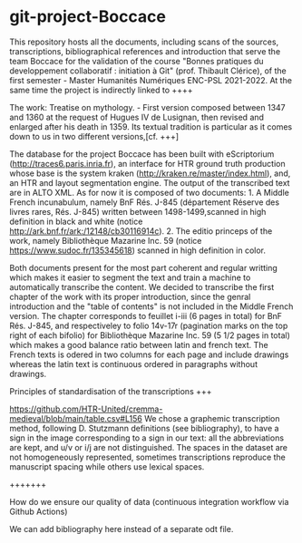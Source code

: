 # git-project-Boccace
This repository hosts all the documents, including scans of the sources, transcriptions, bibliographical references and introduction that serve the team Boccace for the validation of the course "Bonnes pratiques du developpement collaboratif : initiation à Git" (prof. Thibault Clérice), of the first semester - Master Humanités Numériques ENC-PSL 2021-2022. At the same time the project is indirectly linked to ++++

The work: Treatise on mythology. - First version composed between 1347 and 1360 at the request of Hugues IV de Lusignan, then revised and enlarged after his death in 1359. Its textual tradition is particular as it comes down to us in two different versions,[cf. +++]

The database for the project Boccace has been built with eScriptorium (http://traces6.paris.inria.fr), an interface for HTR ground truth production whose base is the system kraken (http://kraken.re/master/index.html), and, an HTR and layout segmentation engine. The output of the transcribed text are in ALTO XML. As for now it is composed of two documents:
     1. A Middle French incunabulum, namely BnF Rés. J-845 (département Réserve des livres rares, Rés. J-845) written between 1498-1499,scanned in high definition in black and white (notice http://ark.bnf.fr/ark:/12148/cb30116914c).
     2. The editio princeps of the work, namely Bibliothèque Mazarine Inc. 59 (notice https://www.sudoc.fr/135345618) scanned in high definition in color.
     
Both documents present for the most part coherent and regular writting which makes it easier to segment the text and train a machine to automatically transcribe the content.
We decided to transcribe the first chapter of the work with its proper introduction, since the genral introduction and the "table of contents" is not included in the Middle French version. The chapter corresponds to feuillet i-iii (6 pages in total) for BnF Rés. J-845, and respectiveley to folio 14v-17r (pagination marks on the top right of each bifolio) for Bibliothèque Mazarine Inc. 59 (5 1/2 pages in total) which makes a good balance ratio between latin and french text. The French texts is odered in two columns for each page and include drawings whereas the latin text is continuous ordered in paragraphs without drawings.

 
Principles of standardisation of the transcriptions
+++

https://github.com/HTR-United/cremma-medieval/blob/main/table.csv#L156 We chose a graphemic transcription method, following D. Stutzmann definitions (see bibliography), to have a sign in the image corresponding to a sign in our text: all the abbreviations are kept, and u/v or i/j are not distinguished. The spaces in the dataset are not homogeneously represented, sometimes transcriptions reproduce the manuscript spacing while others use lexical spaces.

+++++++

How do we ensure our quality of data (continuous integration workflow via Github Actions)

We can add bibliography here instead of a separate odt file.
